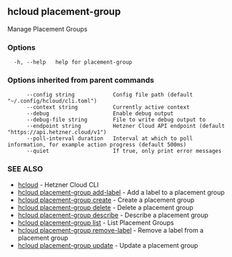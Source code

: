 ## hcloud placement-group

Manage Placement Groups

### Options

```
  -h, --help   help for placement-group
```

### Options inherited from parent commands

```
      --config string            Config file path (default "~/.config/hcloud/cli.toml")
      --context string           Currently active context
      --debug                    Enable debug output
      --debug-file string        File to write debug output to
      --endpoint string          Hetzner Cloud API endpoint (default "https://api.hetzner.cloud/v1")
      --poll-interval duration   Interval at which to poll information, for example action progress (default 500ms)
      --quiet                    If true, only print error messages
```

### SEE ALSO

* [hcloud](hcloud.md)	 - Hetzner Cloud CLI
* [hcloud placement-group add-label](hcloud_placement-group_add-label.md)	 - Add a label to a placement group
* [hcloud placement-group create](hcloud_placement-group_create.md)	 - Create a placement group
* [hcloud placement-group delete](hcloud_placement-group_delete.md)	 - Delete a placement group
* [hcloud placement-group describe](hcloud_placement-group_describe.md)	 - Describe a placement group
* [hcloud placement-group list](hcloud_placement-group_list.md)	 - List Placement Groups
* [hcloud placement-group remove-label](hcloud_placement-group_remove-label.md)	 - Remove a label from a placement group
* [hcloud placement-group update](hcloud_placement-group_update.md)	 - Update a placement group
